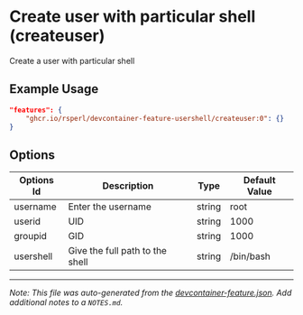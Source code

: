 
# Create user with particular shell (createuser)

Create a user with particular shell

## Example Usage

```json
"features": {
    "ghcr.io/rsperl/devcontainer-feature-usershell/createuser:0": {}
}
```

## Options

| Options Id | Description | Type | Default Value |
|-----|-----|-----|-----|
| username | Enter the username | string | root |
| userid | UID | string | 1000 |
| groupid | GID | string | 1000 |
| usershell | Give the full path to the shell | string | /bin/bash |



---

_Note: This file was auto-generated from the [devcontainer-feature.json](https://github.com/rsperl/devcontainer-feature-usershell/blob/main/src/createuser/devcontainer-feature.json).  Add additional notes to a `NOTES.md`._
